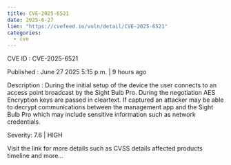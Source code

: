 ```yaml
--- 
title: CVE-2025-6521
date: 2025-6-27
lien: "https://cvefeed.io/vuln/detail/CVE-2025-6521"
categories:
  - cve
---
```


CVE ID : CVE-2025-6521

Published :  June 27
2025
5:15 p.m. | 9 hours ago

Description : During the initial setup of the device the user connects to an access 
point broadcast by the Sight Bulb Pro. During the negotiation
AES 
Encryption keys are passed in cleartext. If captured
an attacker may be
 able to decrypt communications between the management app and the Sight
 Bulb Pro which may include sensitive information such as network 
credentials.

Severity: 7.6 | HIGH

Visit the link for more details
such as CVSS details
affected products
timeline
and more...
